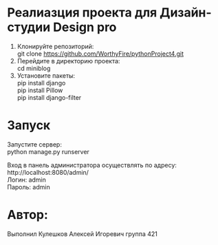# Реалиазция проекта для Дизайн-студии Design pro <br>
1. Клонируйте репозиторий: <br>
git clone https://github.com/WorthyFire/pythonProject4.git <br>
2. Перейдите в директорию проекта: <br>
cd miniblog <br>
3. Установите пакеты: <br>
   pip install django <br>
   pip install Pillow <br>
   pip install django-filter<br>
# Запуск <br>
Запустите сервер: <br>
python manage.py runserver <br>

Вход в панель администратора осуществлять по адресу: <br>
    http://localhost:8080/admin/ <br>
    Логин: admin <br>
    Пароль: admin

# Автор: <br>
Выполнил Кулешков Алексей Игоревич группа 421

